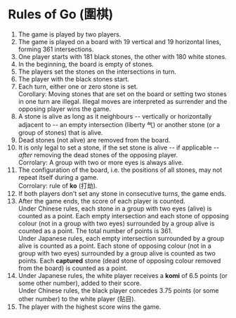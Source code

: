 Rules of Go (圍棋)
=================

1. The game is played by two players. 
2. The game is played on a board with 19 vertical and 19 horizontal lines, forming 361 intersections.
3. One player starts with 181 black stones, the other with 180 white stones.
4. In the beginning, the board is empty of stones.
5. The players set the stones on the intersections in turn.
6. The player with the black stones start.
7. Each turn, either one or zero stone is set. <br />
   Corollary: Moving stones that are set on the board or setting two stones in one turn are illegal.
   Illegal moves are interpreted as surrender and the opposing player wins the game.
8. A stone is alive as long as it neighbours -- vertically or horizontally adjacent to -- an empty intersection (liberty 气) 
   or another stone (or a group of stones) that is alive.   
9. Dead stones (not alive) are removed from the board.
10. It is only legal to set a stone, if the set stone is alive 
   -- if applicable -- *after* removing the dead stones of the opposing player.<br />
   Corrolary: A group with two or more eyes is always alive.
11. The configuration of the board, i.e. the positions of all stones, may not repeat itself during a game.<br />
   Corrolary: rule of **ko** (打劫).
12. If both players don't set any stone in consecutive turns, the game ends.
13. After the game ends, the score of each player is counted. <br />
    Under Chinese rules, each stone in a group with two eyes (alive) is counted as a point. Each empty intersection and each stone of opposing colour (not in a group with two eyes) surrounded by a group alive is counted as a point. The total number of points is 361.<br />
    Under Japanese rules, each empty intersection surrounded by a group alive is counted as a point. Each stone of opposing colour (not in a group with two eyes) surrounded by a group alive is counted as two points. Each **captured** stone (dead stone of opposing colour removed from the board) is counted as a point.
14. Under Japanese rules, the white player receives a **komi** of 6.5 points (or some other number), added to their score.<br />
    Under Chinese rules, the black player concedes 3.75 points (or some other number) to the white player (贴目). 
15. The player with the highest score wins the game.  